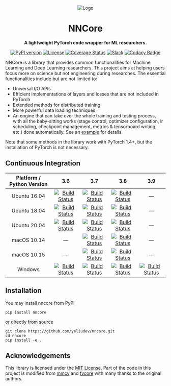 <div align="center">

![Logo](https://github.com/yeliudev/nncore/blob/master/.github/nncore-logo.svg)

# NNCore

**A lightweight PyTorch code wrapper for ML researchers.**

[![PyPI version](https://badge.fury.io/py/nncore.svg)](https://pypi.org/project/nncore/)
[![License](https://img.shields.io/badge/License-MIT-blue.svg)](https://github.com/yeliudev/nncore/blob/master/LICENSE)
[![Coverage Status](https://coveralls.io/repos/github/yeliudev/nncore/badge.svg?branch=master)](https://coveralls.io/github/yeliudev/nncore?branch=master)
[![Slack](https://img.shields.io/badge/slack-chat-blue.svg?logo=slack)](https://join.slack.com/t/nncore/shared_invite/zt-cex52vw2-PBxlf~BToxS3k8etdxYxHQ)
[![Codacy Badge](https://api.codacy.com/project/badge/Grade/0692961de1d94464a770b22efc2a5b0d)](https://www.codacy.com/manual/yeliudev/nncore?utm_source=github.com&amp;utm_medium=referral&amp;utm_content=yeliudev/nncore&amp;utm_campaign=Badge_Grade)

</div>

NNCore is a library that provides common functionalities for Machine Learning and Deep Learning researchers. This project aims at helping users focus more on science but not engineering during researches. The essential functionalities include but are not limited to:

* Universal I/O APIs
* Efficient implementations of layers and losses that are not included in PyTorch
* Extended methods for distributed training
* More powerful data loading techniques
* An engine that can take over the whole training and testing process, with all the baby-sitting works (stage control, optimizer configuration, lr scheduling, checkpoint management, metrics & tensorboard writing, etc.) done automatically. See an [example](https://github.com/yeliudev/nncore/blob/master/examples/mnist.py) for details.

Note that some methods in the library work with PyTorch 1.4+, but the installation of PyTorch is not necessary.

## Continuous Integration

| Platform / Python Version | 3.6 | 3.7 | 3.8 | 3.9 |
| :-: | :-: | :-: | :-: | :-: |
| Ubuntu 16.04 | [![Build Status](https://api.catcatserver.xyz/badge/yeliudev/nncore/master/1)](https://travis-ci.com/yeliudev/nncore) | [![Build Status](https://api.catcatserver.xyz/badge/yeliudev/nncore/master/2)](https://travis-ci.com/yeliudev/nncore) | [![Build Status](https://api.catcatserver.xyz/badge/yeliudev/nncore/master/3)](https://travis-ci.com/yeliudev/nncore) | — |
| Ubuntu 18.04 | [![Build Status](https://api.catcatserver.xyz/badge/yeliudev/nncore/master/4)](https://travis-ci.com/yeliudev/nncore) | [![Build Status](https://api.catcatserver.xyz/badge/yeliudev/nncore/master/5)](https://travis-ci.com/yeliudev/nncore) | [![Build Status](https://api.catcatserver.xyz/badge/yeliudev/nncore/master/6)](https://travis-ci.com/yeliudev/nncore) | — |
| Ubuntu 20.04 | [![Build Status](https://api.catcatserver.xyz/badge/yeliudev/nncore/master/7)](https://travis-ci.com/yeliudev/nncore) | [![Build Status](https://api.catcatserver.xyz/badge/yeliudev/nncore/master/8)](https://travis-ci.com/yeliudev/nncore) | [![Build Status](https://api.catcatserver.xyz/badge/yeliudev/nncore/master/9)](https://travis-ci.com/yeliudev/nncore) | — |
| macOS 10.14 | — | [![Build Status](https://api.catcatserver.xyz/badge/yeliudev/nncore/master/10)](https://travis-ci.com/yeliudev/nncore) | [![Build Status](https://api.catcatserver.xyz/badge/yeliudev/nncore/master/11)](https://travis-ci.com/yeliudev/nncore) | — |
| macOS 10.15 | — | [![Build Status](https://api.catcatserver.xyz/badge/yeliudev/nncore/master/12)](https://travis-ci.com/yeliudev/nncore) | [![Build Status](https://api.catcatserver.xyz/badge/yeliudev/nncore/master/13)](https://travis-ci.com/yeliudev/nncore) | — |
| Windows | [![Build Status](https://api.catcatserver.xyz/badge/yeliudev/nncore/master/14)](https://travis-ci.com/yeliudev/nncore) | [![Build Status](https://api.catcatserver.xyz/badge/yeliudev/nncore/master/15)](https://travis-ci.com/yeliudev/nncore) | [![Build Status](https://api.catcatserver.xyz/badge/yeliudev/nncore/master/16)](https://travis-ci.com/yeliudev/nncore) | [![Build Status](https://api.catcatserver.xyz/badge/yeliudev/nncore/master/17)](https://travis-ci.com/yeliudev/nncore) |

## Installation

You may install nncore from PyPI

```
pip install nncore
```

or directly from source

```
git clone https://github.com/yeliudev/nncore.git
cd nncore
pip install -e .
```

## Acknowledgements

This library is licensed under the [MIT License](https://github.com/yeliudev/nncore/blob/master/LICENSE). Part of the code in this project is modified from [mmcv](https://github.com/open-mmlab/mmcv) and [fvcore](https://github.com/facebookresearch/fvcore) with many thanks to the original authors.
